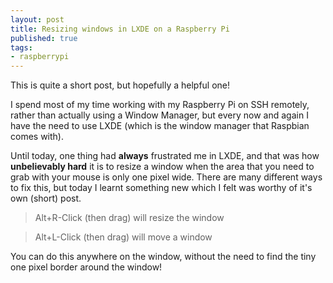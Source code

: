 ```yaml
---
layout: post
title: Resizing windows in LXDE on a Raspberry Pi
published: true
tags:
- raspberrypi
---
```


This is quite a short post, but hopefully a helpful one!

I spend most of my time working with my Raspberry Pi on SSH remotely, rather than actually using a Window Manager, but every now and again I have the need to use LXDE (which is the window manager that Raspbian comes with).

Until today, one thing had **always** frustrated me in LXDE, and that was how **unbelievably hard** it is to resize a window when the area that you need to grab with your mouse is only one pixel wide. There are many different ways to fix this, but today I learnt something new which I felt was worthy of it's own (short) post.

>Alt+R-Click (then drag) will resize the window

>Alt+L-Click (then drag) will move a window

You can do this anywhere on the window, without the need to find the tiny one pixel border around the window!
